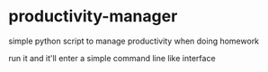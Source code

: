# productivity-manager
simple python script to manage productivity when doing homework

run it and it'll enter a simple command line like interface
